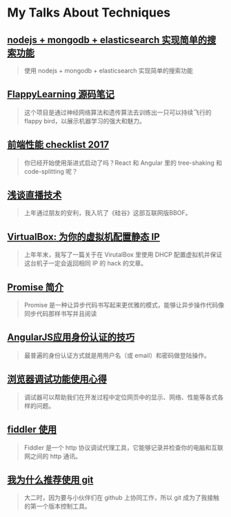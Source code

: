 ﻿# My Talks About Techniques

## [nodejs + mongodb + elasticsearch 实现简单的搜索功能](nodejs-mongodb-elasticsearch/index.md)

> 使用 nodejs + mongodb + elasticsearch 实现简单的搜索功能

## [FlappyLearning 源码笔记](flappy-learning/index.md)

> 这个项目是通过神经网络算法和遗传算法去训练出一只可以持续飞行的 flappy bird，以展示机器学习的强大和魅力。

## [前端性能 checklist 2017](front-end-performance-checklist/index.md)

> 你已经开始使用渐进式启动了吗？React 和 Angular 里的 tree-shaking 和 code-splitting 呢？

## [浅谈直播技术](live-tv/index.md)

> 上年通过朋友的安利，我入坑了《硅谷》这部互联网版BBOF。

## [VirtualBox: 为你的虚拟机配置静态 IP](virtualbox-static-ip/index.md)

> 上年年末，我写了一篇关于在 VirutalBox 里使用 DHCP 配置虚拟机并保证这台机子一定会返回相同 IP 的 hack 的文章。

## [Promise 简介](promise/index.md)

> Promise 是一种让异步代码书写起来更优雅的模式，能够让异步操作代码像同步代码那样书写并且阅读

## [AngularJS应用身份认证的技巧](angularjs-auth/index.md)

> 最普遍的身份认证方式就是用用户名（或 email）和密码做登陆操作。

## [浏览器调试功能使用心得](dev-tools/index.md)

> 调试器可以帮助我们在开发过程中定位网页中的显示、网络、性能等各式各样的问题。

## [fiddler 使用](fiddler/index.md)

> Fiddler 是一个 http 协议调试代理工具，它能够记录并检查你的电脑和互联网之间的 http 通讯。

## [我为什么推荐使用 git](why-git/index.md)

> 大二时，因为要与小伙伴们在 github 上协同工作，所以 git 成为了我接触的第一个版本控制工具。
